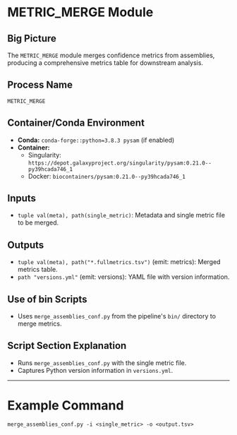 # METRIC_MERGE Module

## Big Picture
The `METRIC_MERGE` module merges confidence metrics from assemblies, producing a comprehensive metrics table for downstream analysis.

## Process Name
`METRIC_MERGE`

## Container/Conda Environment
- **Conda:** `conda-forge::python=3.8.3 pysam` (if enabled)
- **Container:**
  - Singularity: `https://depot.galaxyproject.org/singularity/pysam:0.21.0--py39hcada746_1`
  - Docker: `biocontainers/pysam:0.21.0--py39hcada746_1`

## Inputs
- `tuple val(meta), path(single_metric)`: Metadata and single metric file to be merged.

## Outputs
- `tuple val(meta), path("*.fullmetrics.tsv")` (emit: metrics): Merged metrics table.
- `path "versions.yml"` (emit: versions): YAML file with version information.

## Use of bin Scripts
- Uses `merge_assemblies_conf.py` from the pipeline's `bin/` directory to merge metrics.

## Script Section Explanation
- Runs `merge_assemblies_conf.py` with the single metric file.
- Captures Python version information in `versions.yml`.

---

# Example Command
```
merge_assemblies_conf.py -i <single_metric> -o <output.tsv>
```
